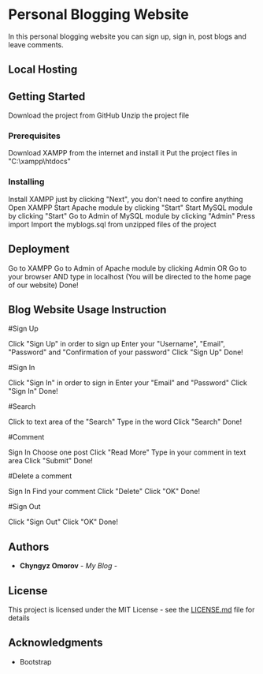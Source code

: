 # Personal Blogging Website

In this personal blogging website you can sign up, sign in, post blogs and leave comments.

## Local Hosting

## Getting Started

Download the project from GitHub
Unzip the project file

### Prerequisites

Download XAMPP from the internet and install it
Put the project files in "C:\xampp\htdocs" 

### Installing

Install XAMPP just by clicking "Next", you don't need to confire anything
Open XAMPP
Start Apache module by clicking "Start"
Start MySQL module by clicking "Start"
Go to Admin of MySQL module by clicking "Admin"
Press import 
Import the myblogs.sql from unzipped files of the project

## Deployment

Go to XAMPP
Go to Admin of Apache module by clicking Admin OR Go to your browser AND type in localhost (You will be directed to the home page of our website)
Done!



## Blog Website Usage Instruction

#Sign Up

Click "Sign Up" in order to sign up
Enter your "Username", "Email", "Password" and "Confirmation of your password"
Click "Sign Up"
Done!

#Sign In

Click "Sign In" in order to sign in
Enter your "Email" and "Password"
Click "Sign In"
Done!

#Search

Click to text area of the "Search"
Type in the word
Click "Search"
Done!

#Comment

Sign In
Choose one post
Click "Read More"
Type in your comment in text area
Click "Submit"
Done!

#Delete a comment

Sign In
Find your comment
Click "Delete"
Click "OK"
Done!

#Sign Out

Click "Sign Out"
Click "OK"
Done!



## Authors

* **Chyngyz Omorov** - *My Blog* - [](https://github.com/)

## License

This project is licensed under the MIT License - see the [LICENSE.md](LICENSE.md) file for details

## Acknowledgments

* Bootstrap


